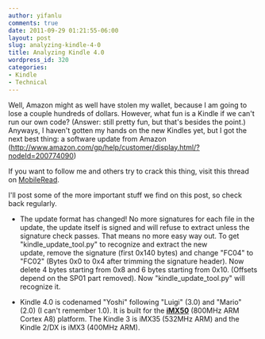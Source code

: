 ```yaml
---
author: yifanlu
comments: true
date: 2011-09-29 01:21:55-06:00
layout: post
slug: analyzing-kindle-4-0
title: Analyzing Kindle 4.0
wordpress_id: 320
categories:
- Kindle
- Technical
---
```


Well, Amazon might as well have stolen my wallet, because I am going to lose a couple hundreds of dollars. However, what fun is a Kindle if we can't run our own code? (Answer: still pretty fun, but that's besides the point.) Anyways, I haven't gotten my hands on the new Kindles yet, but I got the next best thing: a software update from Amazon (http://www.amazon.com/gp/help/customer/display.html/?nodeId=200774090)

If you want to follow me and others try to crack this thing, visit this thread on [MobileRead](http://www.mobileread.com/forums/showthread.php?p=1762199).

I'll post some of the more important stuff we find on this post, so check back regularly.<!-- more -->



	
  * The update format has changed! No more signatures for each file in the update, the update itself is signed and will refuse to extract unless the signature check passes. That means no more easy way out. To get "kindle_update_tool.py" to recognize and extract the new update, remove the signature (first 0x140 bytes) and change "FC04" to "FC02" (Bytes 0x0 to 0x4 after trimming the signature header). Now delete 4 bytes starting from 0x8 and 6 bytes starting from 0x10. (Offsets depend on the SP01 part removed). Now "kindle_update_tool.py" will recognize it.

	
  * Kindle 4.0 is codenamed "Yoshi" following "Luigi" (3.0) and "Mario" (2.0) (I can't remember 1.0). It is built for the **[iMX50](http://www.freescale.com/webapp/sps/site/taxonomy.jsp?code=IMX50_FAMILY)** (800MHz ARM Cortex A8) platform. The Kindle 3 is iMX35 (532MHz ARM) and the Kindle 2/DX is iMX3 (400MHz ARM).


